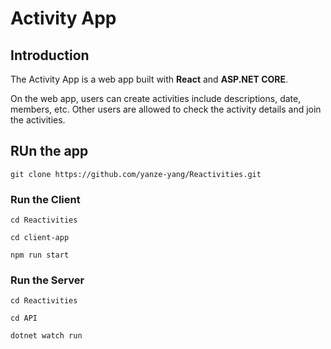 # Activity App

## Introduction

The Activity App is a web app built with **React** and **ASP.NET CORE**.

On the web app, users can create activities include descriptions, date, members, etc. Other users are allowed to check the activity details and join the activities.

## RUn the app

`git clone https://github.com/yanze-yang/Reactivities.git`


### Run the Client

`cd Reactivities`

`cd client-app`

`npm run start`

### Run the Server

`cd Reactivities`

`cd API`

`dotnet watch run`

